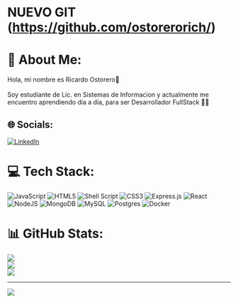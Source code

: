 # NUEVO GIT (https://github.com/ostorerorich/)

# 💫 About Me:
Hola, mi nombre es Ricardo Ostorero👋<br><br>Soy estudiante de Lic. en Sistemas de Informacion y actualmente me encuentro aprendiendo dia a dia, para ser Desarrollador FullStack 🐱‍💻


## 🌐 Socials:
[![LinkedIn](https://img.shields.io/badge/LinkedIn-%230077B5.svg?logo=linkedin&logoColor=white)](https://linkedin.com/in/rsostorero) 

# 💻 Tech Stack:
![JavaScript](https://img.shields.io/badge/javascript-%23323330.svg?style=for-the-badge&logo=javascript&logoColor=%23F7DF1E) ![HTML5](https://img.shields.io/badge/html5-%23E34F26.svg?style=for-the-badge&logo=html5&logoColor=white) ![Shell Script](https://img.shields.io/badge/shell_script-%23121011.svg?style=for-the-badge&logo=gnu-bash&logoColor=white) ![CSS3](https://img.shields.io/badge/css3-%231572B6.svg?style=for-the-badge&logo=css3&logoColor=white) ![Express.js](https://img.shields.io/badge/express.js-%23404d59.svg?style=for-the-badge&logo=express&logoColor=%2361DAFB) ![React](https://img.shields.io/badge/react-%2320232a.svg?style=for-the-badge&logo=react&logoColor=%2361DAFB) ![NodeJS](https://img.shields.io/badge/node.js-6DA55F?style=for-the-badge&logo=node.js&logoColor=white) ![MongoDB](https://img.shields.io/badge/MongoDB-%234ea94b.svg?style=for-the-badge&logo=mongodb&logoColor=white) ![MySQL](https://img.shields.io/badge/mysql-%2300f.svg?style=for-the-badge&logo=mysql&logoColor=white) ![Postgres](https://img.shields.io/badge/postgres-%23316192.svg?style=for-the-badge&logo=postgresql&logoColor=white) ![Docker](https://img.shields.io/badge/docker-%230db7ed.svg?style=for-the-badge&logo=docker&logoColor=white)
# 📊 GitHub Stats:
![](https://github-readme-stats.vercel.app/api?username=ostorerorich&theme=react&hide_border=false&include_all_commits=false&count_private=false)<br/>
![](https://github-readme-streak-stats.herokuapp.com/?user=ostorerorich&theme=react&hide_border=false)<br/>
![](https://github-readme-stats.vercel.app/api/top-langs/?username=ostorerorich&theme=react&hide_border=false&include_all_commits=false&count_private=false&layout=compact)

---
[![](https://visitcount.itsvg.in/api?id=ostsebas&icon=2&color=1)](https://visitcount.itsvg.in)
